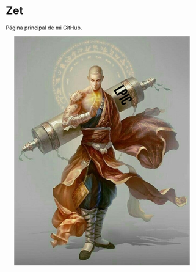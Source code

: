 # **Zet**

Página principal de mi GitHub.

<p align="center">
  <img height="600" src="Monje.jpg">
</p>


